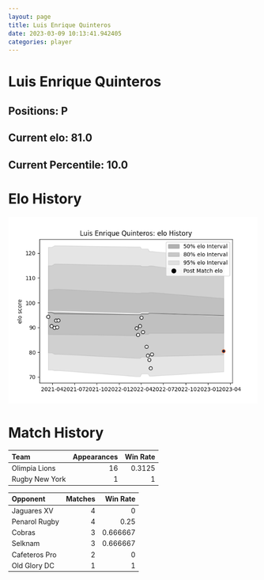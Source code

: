 ```yaml
---  
layout: page  
title: Luis Enrique Quinteros  
date: 2023-03-09 10:13:41.942405  
categories: player  
---
```

# Luis Enrique Quinteros

## Positions: P

## Current elo: 81.0

## Current Percentile: 10.0

# Elo History


![elo history](history_LuisEnriqueQuinteros.png)
# Match History


| Team           |   Appearances |   Win Rate |
|:---------------|--------------:|-----------:|
| Olimpia Lions  |            16 |     0.3125 |
| Rugby New York |             1 |     1      |

| Opponent      |   Matches |   Win Rate |
|:--------------|----------:|-----------:|
| Jaguares XV   |         4 |   0        |
| Penarol Rugby |         4 |   0.25     |
| Cobras        |         3 |   0.666667 |
| Selknam       |         3 |   0.666667 |
| Cafeteros Pro |         2 |   0        |
| Old Glory DC  |         1 |   1        |